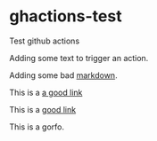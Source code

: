 # ghactions-test

Test github actions

Adding some text to trigger an action.

Adding some bad [markdown][2].

This is a [a good link](http://kvmesh.org/tut/kvmesh-data-primer/)

This is a [good link](https://www.cultureco-op.com)

This is a gorfo.

[2]: https://www.llnl.gov
